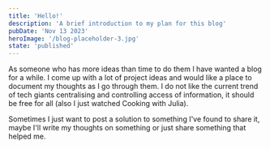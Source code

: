 ```yaml
---
title: 'Hello!'
description: 'A brief introduction to my plan for this blog'
pubDate: 'Nov 13 2023'
heroImage: '/blog-placeholder-3.jpg'
state: 'published'
---
```


As someone who has more ideas than time to do them I have wanted a blog for a while.  I come up with a lot of project
ideas and would like a place to document my thoughts as I go through them.  I do not like the current trend
of tech giants centralising and controlling access of information, it should be free for all (also I just watched Cooking with Julia).

Sometimes I just want to post a solution to something I've found to share it, maybe I'll write my thoughts on something or just share 
something that helped me.
